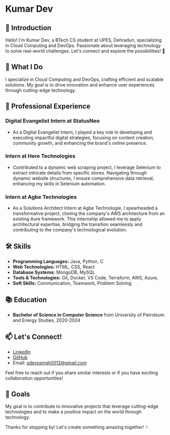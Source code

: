 # Kumar Dev

## 👋 Introduction
Hello! I'm Kumar Dev, a BTech CS student at UPES, Dehradun, specializing in Cloud Computing and DevOps. Passionate about leveraging technology to solve real-world challenges. Let's connect and explore the possibilities! 🚀

## 🚀 What I Do
I specialize in Cloud Computing and DevOps, crafting efficient and scalable solutions. My goal is to drive innovation and enhance user experiences through cutting-edge technology.

## 💼 Professional Experience
### Digital Evangelist Intern at StatusNeo
- As a Digital Evangelist Intern, I played a key role in developing and executing impactful digital strategies, focusing on content creation, community growth, and enhancing the brand's online presence. 

### Intern at Here Technologies
- Contributed to a dynamic web scraping project, I leverage Selenium to extract intricate details from specific stores. Navigating through dynamic website structures, I ensure comprehensive data retrieval, enhancing my skills in Selenium automation.
### Intern at Agbe Technologies
- As a Solutions Architect Intern at Agbe Technologie, I spearheaded a transformative project, cloning the company's AWS architecture from an existing Aure framework. This internship allowed me to apply architectural expertise, bridging the transition seamlessly and contributing to the company's technological evolution.
## 🛠️ Skills
- **Programming Languages:** Java, Python, C
- **Web Technologies:** HTML, CSS, React
- **Database Systems:** MongoDB, MySQL
- **Tools & Technologies:** Git, Docker, VS Code, Terraform, AWS, Azure,  
- **Soft Skills:** Communication, Teamwork, Problem Solving

## 📚 Education
- **Bachelor of Science in Computer Science** from University of Petroleum and Energy Studies, 2020-2024

## 📫 Let's Connect!
- [LinkedIn](https://www.linkedin.com/in/kumar-dev-120932197/)
- [GitHub](https://github.com/Dev2409)
- Email: sdevssingh0012@gmail.com

Feel free to reach out if you share similar interests or if you have exciting collaboration opportunities!

## 🎯 Goals
My goal is to contribute to innovative projects that leverage cutting-edge technologies and to make a positive impact on the world through technology.

Thanks for stopping by! Let's create something amazing together! ✨

